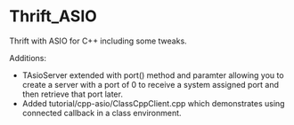 Thrift_ASIO
===========

Thrift with ASIO for C++ including some tweaks.

Additions:
 - TAsioServer extended with port() method and paramter allowing you to create a server with a port of 0 to receive a system assigned port and then retrieve that port later.
 - Added tutorial/cpp-asio/ClassCppClient.cpp which demonstrates using connected callback in a class environment.